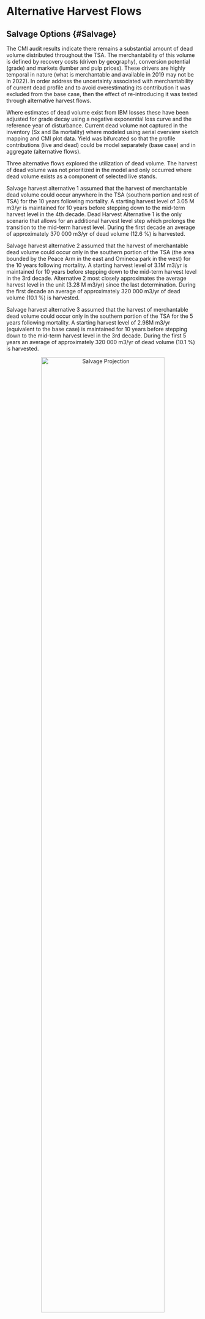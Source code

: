 
# Alternative Harvest Flows
## Salvage Options {#Salvage}

The CMI audit results indicate there remains a substantial amount of dead volume distributed throughout the TSA. The merchantability of this volume is defined by recovery costs (driven by geography), conversion potential (grade) and markets (lumber and pulp prices). These drivers are highly temporal in nature (what is merchantable and available in 2019 may not be in 2022). In order address the uncertainty associated with merchantability of current dead profile and to avoid overestimating its contribution it was excluded from the base case, then the effect of re-introducing it was tested through alternative harvest flows. 

Where estimates of dead volume exist from IBM losses these have been adjusted for grade decay using a negative exponential loss curve and the reference year of disturbance. Current dead volume not captured in the inventory (Sx and Ba mortality) where modeled using aerial overview sketch mapping and CMI plot data. Yield was bifurcated so that the profile contributions (live and dead) could be model separately (base case) and in aggregate (alternative flows). 

Three alternative flows explored the utilization of dead volume. The harvest of dead volume was not prioritized in the model and only occurred where dead volume exists as a component of selected live stands.

Salvage harvest alternative 1 assumed that the harvest of merchantable dead volume could occur anywhere in the TSA (southern portion and rest of TSA) for the 10 years following mortality. A starting harvest level of 3.05 M m3/yr is maintained for 10 years before stepping down to the mid-term harvest level in the 4th decade. Dead Harvest Alternative 1 is the only scenario that allows for an additional harvest level step which prolongs the transition to the mid-term harvest level. During the first decade an average of approximately 370 000 m3/yr of dead volume (12.6 %) is harvested.

Salvage harvest alternative 2 assumed that the harvest of merchantable dead volume could occur only in the southern portion of the TSA (the area bounded by the Peace Arm in the east and Omineca park in the west) for the 10 years following mortality. A starting harvest level of 3.1M m3/yr is maintained for 10 years before stepping down to the mid-term harvest level in the 3rd decade. Alternative 2 most closely approximates the average harvest level in the unit (3.28 M m3/yr) since the last determination. During the first decade an average of approximately 320 000 m3/yr of dead volume (10.1 %) is harvested.

Salvage harvest alternative 3 assumed that the harvest of merchantable dead volume could occur only in the southern portion of the TSA for the 5 years following mortality. A starting harvest level of 2.98M m3/yr (equivalent to the base case) is maintained for 10 years before stepping down to the mid-term harvest level in the 3rd decade. During the first 5 years an average of approximately 320 000 m3/yr of dead volume (10.1 %) is harvested.


<div class="figure" style="text-align: center">
<img src="images2/sal_alt.png" alt="Salvage Projection" width="80%" />
<p class="caption">(\#fig:figure14)Salvage Projection</p>
</div>

## Geographic Options

Two alternative flows explored the application of geographic partitions on harvest flow

Partition Alternative 1 - Southwest Partition assumed the partition set with the current AAC remains in effect.  A starting harvest level of 2.8M m3/yr (6 % less than the base case) is maintained for 10 years before stepping down to the mid-term harvest level of 2.4M m3/yr (4 % less than the base case) in the 4th decade.  This transition required an additional step compared to the base case.

<div class="figure" style="text-align: center">
<img src="images2/swpartition.png" alt="SouthWest Geographic Partition" width="80%" />
<p class="caption">(\#fig:figure15)SouthWest Geographic Partition</p>
</div>


For the Partition zone a starting harvest level of 1.27M m3/yr (45 % of the total) is maintained for 10 years before stepping down to the mid-term harvest level of 1.17 M 3/yr in the 3rd decade.  For the rest of the TSA a starting harvest level of 1.53 M m3/yr (55 % of the total) is maintained for 10 years before stepping down to the mid-term harvest level of 1.22 M m3/yr year in the 4th decade.

The harvest contribution from the rest of the TSA to the short- and mid-term timber harvest levels runs counter to the historic trend of less than 50 % of the harvest originating outside the current partition zone.

<div class="figure" style="text-align: center">
<img src="images2/swpart_cont.png" alt="SouthWest Geographic Contribution" width="80%" />
<p class="caption">(\#fig:figure16)SouthWest Geographic Contribution</p>
</div>

The second geographic partition alternative harvest projection (Partition Alternative 2 – Southern Partition) applies a partition that encompasses the entire “winter-roaded” portion of the TSA (here bounded by the Peace Arm in the east and Omineca park in the west.

A starting level is 2.93M m3/yr can be sustained for two decades (with a minor step down). The harvest then decreases to a mid-term harvest level of 2.42 M m3/yr (2%below the base case). For the southern partition zone, a starting harvest level of 1.51 M3/yr (52 % of the total) is maintained for 20 years (with a minor step down) before transitioning to a mid-term harvest level of 1.4 M m3/yr in the 3rd decade.

<div class="figure" style="text-align: center">
<img src="images2/spartition.png" alt="Southern Geographic Partition" width="80%" />
<p class="caption">(\#fig:figure17)Southern Geographic Partition</p>
</div>

The harvest projection from the rest of the TSA has a starting harvest level of 1.41 M m3/yr (48 % of the total) is maintained for 20 years before transitioning to the mid-term harvest level of 1.01 million cubic metres per year in the 3rd decade.


<div class="figure" style="text-align: center">
<img src="images2/spart_cont.png" alt="South Geographic Contribution" width="80%" />
<p class="caption">(\#fig:figure18)South Geographic Contribution</p>
</div>

In this alternative harvest projection, the harvest contribution from the rest of the TSA is consistently at or below the contribution from the southern partition zone which more closely resembles historic harvest performance in the TSA.

The following chart depicts the change in the distribution of modelled delivered wood costs (DWC) over the first 70 years of the Southern Partition projection. 

<div class="figure" style="text-align: center">
<img src="images2/DWC_SP.png" alt="DWC Distribution" width="80%" />
<p class="caption">(\#fig:figure19)DWC Distribution</p>
</div>

Instituting a geographic partition for the winter-roaded portion of the TSA increases the median delivered wood cost by \$6.65 to \$61.44 in the first decade relative to the base case (\$54.79). The cost structuure remains relatively stable over the first 50 years of the projection as costs are balanced between the two geographic zones.


An alternative to the southern partition scenario explored lowering the initial short-term harvest level to create a more stable and enduring short-term harvest level with fewer steps down to the mid-term. This scenario includes the application of the southern partition to ensure that stable harvest flows exist in both the southern and northern portions of the TSA.

<div class="figure" style="text-align: center">
<img src="images2/spstable.png" alt="Southern Partition Stability Scenario" width="80%" />
<p class="caption">(\#fig:figure20)Southern Partition Stability Scenario</p>
</div>

The starting harvest level is 2.63 million cubic metres per year (10 % less that the southern partition alternative) and can be sustained for 4 decades (2 decades longer than the southern partition alternative). The harvest then decreases to a mid-term harvest level of 2.41 million cubic metres per year (equivalent to the southern partition alternative) before climbing to the long-term harvest level of 3.18 million cubic metres per year (1 % higher than the southern partition alternative).

For the southern partition zone, a starting harvest level of 1.41 million cubic metres per year is maintained for 8 decades before transitioning to the long-term harvest level of 1.86 million cubic metres per year.

The harvest projection for the rest of the TSA has a starting harvest level of 1.22 million cubic metres per year for 4 decades after which time is steps down to the mid-term harvest level of 1.02 million cubic metres for 4 decades.




















